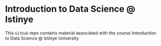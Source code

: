 # Introduction to Data Science @ Istinye

This `Github` repo contains material associated with the course Introduction to Data Science @ Istinye University
